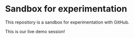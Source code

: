 # Sandbox for experimentation

This repository is a sandbox for experimentation with GitHub.

This is our live demo session!
